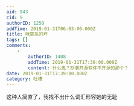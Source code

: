 ```yaml
---
aid: 943
cid: 9
authorID: 1250
addTime: 2019-01-31T06:03:00.000Z
title: 咪蒙系的坏
tags: []
comments:
    -
        authorID: 1408
        addTime: 2019-01-31T17:39:00.000Z
        content: 什么鬼？抄袭开源软件不开源的那个？
date: 2019-01-31T17:39:00.000Z
category: 吐槽
---
```


这种人简直了，我找不出什么词汇形容她的无耻
